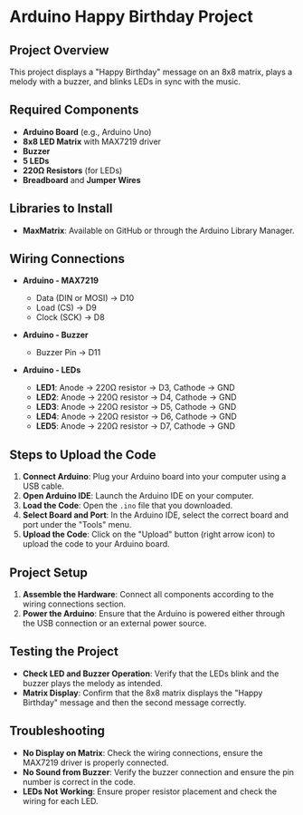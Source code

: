 # Arduino Happy Birthday Project

## Project Overview
This project displays a "Happy Birthday" message on an 8x8 matrix, plays a melody with a buzzer, and blinks LEDs in sync with the music.

## Required Components
- **Arduino Board** (e.g., Arduino Uno)
- **8x8 LED Matrix** with MAX7219 driver
- **Buzzer**
- **5 LEDs**
- **220Ω Resistors** (for LEDs)
- **Breadboard** and **Jumper Wires**

## Libraries to Install
- **MaxMatrix**: Available on GitHub or through the Arduino Library Manager.

## Wiring Connections
- **Arduino - MAX7219**
  - Data (DIN or MOSI) -> D10
  - Load (CS) -> D9
  - Clock (SCK) -> D8

- **Arduino - Buzzer**
  - Buzzer Pin -> D11

- **Arduino - LEDs**
  - **LED1**: Anode -> 220Ω resistor -> D3, Cathode -> GND
  - **LED2**: Anode -> 220Ω resistor -> D4, Cathode -> GND
  - **LED3**: Anode -> 220Ω resistor -> D5, Cathode -> GND
  - **LED4**: Anode -> 220Ω resistor -> D6, Cathode -> GND
  - **LED5**: Anode -> 220Ω resistor -> D7, Cathode -> GND

## Steps to Upload the Code
1. **Connect Arduino**: Plug your Arduino board into your computer using a USB cable.
2. **Open Arduino IDE**: Launch the Arduino IDE on your computer.
3. **Load the Code**: Open the `.ino` file that you downloaded.
4. **Select Board and Port**: In the Arduino IDE, select the correct board and port under the "Tools" menu.
5. **Upload the Code**: Click on the "Upload" button (right arrow icon) to upload the code to your Arduino board.

## Project Setup
1. **Assemble the Hardware**: Connect all components according to the wiring connections section.
2. **Power the Arduino**: Ensure that the Arduino is powered either through the USB connection or an external power source.

## Testing the Project
- **Check LED and Buzzer Operation**: Verify that the LEDs blink and the buzzer plays the melody as intended.
- **Matrix Display**: Confirm that the 8x8 matrix displays the "Happy Birthday" message and then the second message correctly.

## Troubleshooting
- **No Display on Matrix**: Check the wiring connections, ensure the MAX7219 driver is properly connected.
- **No Sound from Buzzer**: Verify the buzzer connection and ensure the pin number is correct in the code.
- **LEDs Not Working**: Ensure proper resistor placement and check the wiring for each LED.

